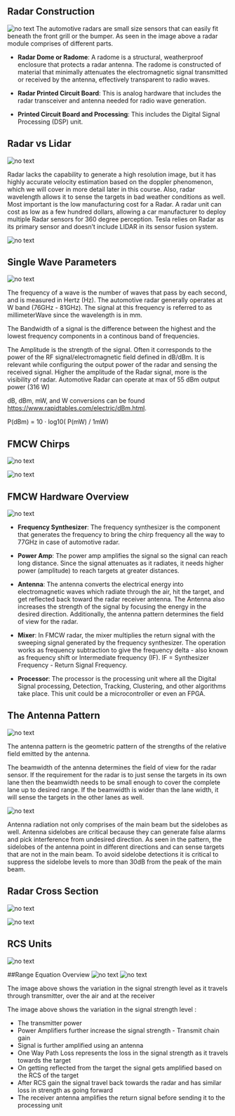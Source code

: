 ## Radar Construction
![no text](img/radar01.png)
The automotive radars are small size sensors that can easily fit beneath the front grill or the bumper. As seen in the image above a radar module comprises of different parts.

- **Radar Dome or Radome**: A radome is a structural, weatherproof enclosure that protects a radar antenna. The radome is constructed of material that minimally attenuates the electromagnetic signal transmitted or received by the antenna, effectively transparent to radio waves.

- **Radar Printed Circuit Board**: This is analog hardware that includes the radar transceiver and antenna needed for radio wave generation.

- **Printed Circuit Board and Processing**: This includes the Digital Signal Processing (DSP) unit.

## Radar vs Lidar
![no text](img/radar02.png)

Radar lacks the capability to generate a high resolution image, but it has highly accurate velocity estimation based on the doppler phenomenon, which we will cover in more detail later in this course. Also, radar wavelength allows it to sense the targets in bad weather conditions as well. Most important is the low manufacturing cost for a Radar. A radar unit can cost as low as a few hundred dollars, allowing a car manufacturer to deploy multiple Radar sensors for 360 degree perception. Tesla relies on Radar as its primary sensor and doesn’t include LIDAR in its sensor fusion system.

![no text](img/radar03.png)

## Single Wave Parameters
![no text](img/radar04.png)

The frequency of a wave is the number of waves that pass by each second, and is measured in Hertz (Hz). The automotive radar generally operates at W band (76GHz - 81GHz). The signal at this frequency is referred to as millimeterWave since the wavelength is in mm.

The Bandwidth of a signal is the difference between the highest and the lowest frequency components in a continous band of frequencies.

The Amplitude is the strength of the signal. Often it corresponds to the power of the RF signal/electromagnetic field defined in dB/dBm. It is relevant while configuring the output power of the radar and sensing the received signal. Higher the amplitude of the Radar signal, more is the visibility of radar. Automotive Radar can operate at max of 55 dBm output power (316 W)

dB, dBm, mW, and W conversions can be found https://www.rapidtables.com/electric/dBm.html.

P(dBm) = 10 ⋅ log10( P(mW) / 1mW)


## FMCW Chirps
![no text](img/radar05.png)

![no text](img/radar06.png)

## FMCW Hardware Overview
![no text](img/radar07.png)

- **Frequency Synthesizer**: The frequency synthesizer is the component that generates the frequency to bring the chirp frequency all the way to 77GHz in case of automotive radar.

- **Power Amp**: The power amp amplifies the signal so the signal can reach long distance. Since the signal attenuates as it radiates, it needs higher power (amplitude) to reach targets at greater distances.

- **Antenna**: The antenna converts the electrical energy into electromagnetic waves which radiate through the air, hit the target, and get reflected back toward the radar receiver antenna. The Antenna also increases the strength of the signal by focusing the energy in the desired direction. Additionally, the antenna pattern determines the field of view for the radar.

- **Mixer**: In FMCW radar, the mixer multiplies the return signal with the sweeping signal generated by the frequency synthesizer. The operation works as frequency subtraction to give the frequency delta - also known as frequency shift or Intermediate frequency (IF). IF = Synthesizer Frequency - Return Signal Frequency.

- **Processor**: The processor is the processing unit where all the Digital Signal processing, Detection, Tracking, Clustering, and other algorithms take place. This unit could be a microcontroller or even an FPGA.

## The Antenna Pattern
![no text](img/radar08.png)

The antenna pattern is the geometric pattern of the strengths of the relative field emitted by the antenna.

The beamwidth of the antenna determines the field of view for the radar sensor. If the requirement for the radar is to just sense the targets in its own lane then the beamwidth needs to be small enough to cover the complete lane up to desired range. If the beamwidth is wider than the lane width, it will sense the targets in the other lanes as well.

![no text](img/radar09.png)

Antenna radiation not only comprises of the main beam but the sidelobes as well. Antenna sidelobes are critical because they can generate false alarms and pick interference from undesired direction. As seen in the pattern, the sidelobes of the antenna point in different directions and can sense targets that are not in the main beam. To avoid sidelobe detections it is critical to suppress the sidelobe levels to more than 30dB from the peak of the main beam.

## Radar Cross Section
![no text](img/radar10.png)

![no text](img/radar11.png)

## RCS Units
![no text](img/radar12.png)

##Range Equation Overview
![no text](img/radar13.png)
![no text](img/radar14.png)

The image above shows the variation in the signal strength level as it travels through transmitter, over the air and at the receiver

The image above shows the variation in the signal strength level :

- The transmitter power
- Power Amplifiers further increase the signal strength - Transmit chain gain
- Signal is further amplified using an antenna
- One Way Path Loss represents the loss in the signal strength as it travels towards the target
- On getting reflected from the target the signal gets amplified based on the RCS of the target
- After RCS gain the signal travel back towards the radar and has similar loss in strength as going forward
- The receiver antenna amplifies the return signal before sending it to the processing unit





